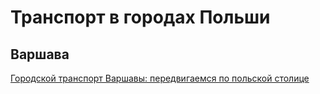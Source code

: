 # Транспорт в городах Польши

## Варшава
[Городской транспорт Варшавы: передвигаемся по польской столице](http://mojafirma.org/transport-v-varshave)